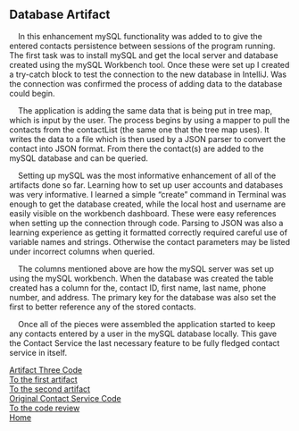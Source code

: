 ## Database Artifact

&nbsp;&nbsp;&nbsp;&nbsp;In this enhancement mySQL functionality was added to to give the entered contacts persistence between sessions of the program running. The first task was to install mySQL and get the local server and database created using the mySQL Workbench tool. Once these were set up I created a try-catch block to test the connection to the new database in IntelliJ. Was the connection was confirmed the process of adding data to the database could begin.

&nbsp;&nbsp;&nbsp;&nbsp;The application is adding the same data that is being put in tree map, which is input by the user. The process begins by using a mapper to pull the contacts from the contactList (the same one that the tree map uses). It writes the data to a file which is then used by a JSON parser to convert the contact into JSON format. From there the contact(s) are added to the mySQL database and can be queried.

&nbsp;&nbsp;&nbsp;&nbsp;Setting up mySQL was the most informative enhancement of all of the artifacts done so far. Learning how to set up user accounts and databases was very informative. I learned a simple “create” command in Terminal was enough to get the database created, while the local host and username are easily visible on the workbench dashboard. These were easy references when setting up the connection through code. Parsing to JSON was also a learning experience as getting it formatted correctly required careful use of variable names and strings. Otherwise the contact parameters may be listed under incorrect columns when queried.

&nbsp;&nbsp;&nbsp;&nbsp;The columns mentioned above are how the mySQL server was set up using the mySQL workbench. When the database was created the table created has a column for the, contact ID, first name, last name, phone number, and address. The primary key for the database was also set the first to better reference any of the stored contacts.

&nbsp;&nbsp;&nbsp;&nbsp;Once all of the pieces were assembled the application started to keep any contacts entered by a user in the mySQL database locally. This gave the Contact Service the last necessary feature to be fully fledged contact service in itself.

[Artifact Three Code](https://github.com/kennethpeterson1/kennethpeterson1.github.io/tree/main/ScannerProjectSQL/ScannerProject)   
[To the first artifact](SOFTWAREENGINEERINGARTIFACT.md)    
[To the second artifact](DATASTRUCTUREARTIFACT.md)  
[Original Contact Service Code](https://github.com/kennethpeterson1/kennethpeterson1.github.io/tree/main/ContactService%5BOriginal%5D)  
[To the code review](CODEREVIEW.md)  
[Home](README.md)

